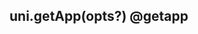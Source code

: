 ## uni.getApp(opts?) @getapp

<!-- UTSAPIJSON.getApp.description -->

<!-- UTSAPIJSON.getApp.param -->

<!-- UTSAPIJSON.getApp.returnValue -->

<!-- UTSAPIJSON.getApp.compatibility -->

<!-- UTSAPIJSON.getApp.tutorial -->

<!-- UTSAPIJSON.general_type.name -->

<!-- UTSAPIJSON.general_type.param -->
